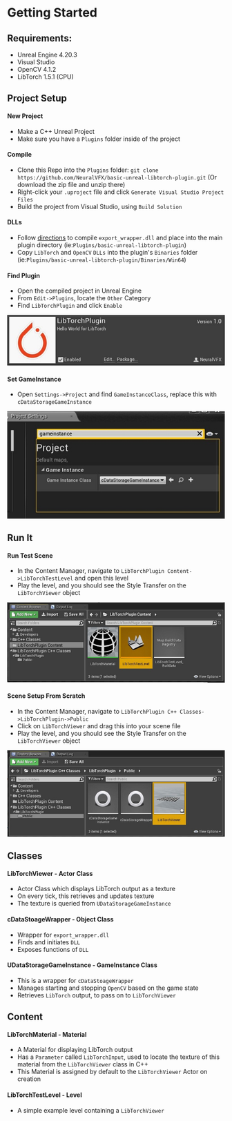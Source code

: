 
# Getting Started

## Requirements:
- Unreal Engine 4.20.3
- Visual Studio
- OpenCV 4.1.2
- LibTorch 1.5.1 (CPU)

## Project Setup

#### New Project
- Make a C++ Unreal Project 
- Make sure you have a `Plugins` folder inside of the project

#### Compile
- Clone this Repo into the `Plugins` folder: `git clone https://github.com/NeuralVFX/basic-unreal-libtorch-plugin.git` (Or download the zip file and unzip there)
- Right-click your `.uproject` file and click `Generate Visual Studio Project Files`
- Build the project from Visual Studio, using `Build Solution`

#### DLLs
- Follow [directions](https://github.com/NeuralVFX/basic-libtorch-dll ) to compile `export_wrapper.dll` and place into the main plugin directory (ie:`Plugins/basic-unreal-libtorch-plugin`)
- Copy `LibTorch` and `OpenCV` `DLLs` into the plugin's `Binaries` folder (ie:`Plugins/basic-unreal-libtorch-plugin/Binaries/Win64`)

#### Find Plugin
- Open the compiled project in Unreal Engine
- From `Edit->Plugins`, locate the `Other` Category
- Find `LibTorchPlugin` and click `Enable`

![](Images/plugin_a.jpg)

#### Set GameInstance


- Open `Settings->Project` and find `GameInstanceClass`, replace this with `cDataStorageGameInstance`

![](Images/project_settings.jpg)

## Run It

#### Run Test Scene

- In the Content Manager, navigate to `LibTorchPlugin Content->LibTorchTestLevel` and open this level
- Play the level, and you should see the Style Transfer on the `LibTorchViewer` object

![](Images/level.jpg)


#### Scene Setup From Scratch

- In the Content Manager, navigate to `LibTorchPlugin C++ Classes->LibTorchPlugin->Public`
- Click on `LibTorchViewer` and drag this into your scene file
- Play the level, and you should see the Style Transfer on the `LibTorchViewer` object

![](Images/viewer.jpg)

## Classes

#### LibTorchViewer - Actor Class
- Actor Class which displays LibTorch output as a texture
- On every tick, this retrieves and updates texture
- The texture is queried from `UDataStorageGameInstance`

#### cDataStoageWrapper - Object Class
- Wrapper for `export_wrapper.dll`
- Finds and initiates `DLL`
- Exposes functions of `DLL`

#### UDataStorageGameInstance - GameInstance Class
- This is a wrapper for `cDataStoageWrapper`
- Manages starting and stopping `OpenCV` based on the game state
- Retrieves `LibTorch` output, to pass on to `LibTorchViewer `

## Content

#### LibTorchMaterial - Material
- A Material for displaying LibTorch output
- Has a `Parameter` called `LibTorchInput`, used to locate the texture of this material from the `LibTorchViewer` class in C++
- This Material is assigned by default to the `LibTorchViewer` Actor on creation

#### LibTorchTestLevel - Level
- A simple example level containing a `LibTorchViewer`
